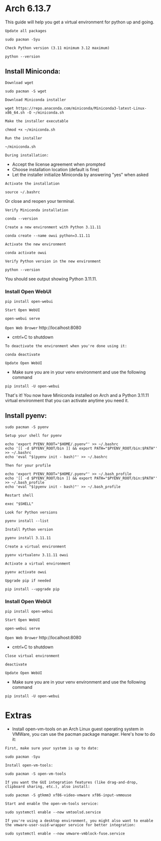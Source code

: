 # Arch 6.13.7

This guide will help you get a virtual environment for python up and going.

``Update all packages``
```
sudo pacman -Syu
```

``Check Python version (3.11 minimum 3.12 maximum)``
```
python --version
```

## Install Miniconda:
``Download wget``
```
sudo pacman -S wget
```

``Download Miniconda installer``
```
wget https://repo.anaconda.com/miniconda/Miniconda3-latest-Linux-x86_64.sh -O ~/miniconda.sh
```

``Make the installer executable``
```
chmod +x ~/miniconda.sh
```

``Run the installer``
```
~/miniconda.sh
```

``During installation:``
- Accept the license agreement when prompted
- Choose installation location (default is fine)
- Let the installer initialize Miniconda by answering "yes" when asked

``Activate the installation``
```
source ~/.bashrc
```

Or close and reopen your terminal.

``Verify Miniconda installation``
```
conda --version
```

``Create a new environment with Python 3.11.11``
```
conda create --name owui python=3.11.11
```

``Activate the new environment``
```
conda activate owui
```

``Verify Python version in the new environment``
```
python --version
```

You should see output showing Python 3.11.11.

### Install Open WebUI
```
pip install open-webui
```

``Start Open WebUI``
```
open-webui serve
```

``Open Web Brower``
http://localhost:8080
* cntrl+C to shutdown

``To deactivate the environment when you're done using it:``
```
conda deactivate
```

``Update Open WebUI``
- Make sure you are in your venv environment and use the following command
```
pip install -U open-webui
```

That's it! You now have Miniconda installed on Arch and a Python 3.11.11 virtual environment that you can activate anytime you need it.

## Install pyenv:
```
sudo pacman -S pyenv
```

``Setup your shell for pyenv``
```
echo 'export PYENV_ROOT="$HOME/.pyenv"' >> ~/.bashrc
echo '[[ -d $PYENV_ROOT/bin ]] && export PATH="$PYENV_ROOT/bin:$PATH"' >> ~/.bashrc
echo 'eval "$(pyenv init - bash)"' >> ~/.bashrc
```
``Then for your profile``
```
echo 'export PYENV_ROOT="$HOME/.pyenv"' >> ~/.bash_profile
echo '[[ -d $PYENV_ROOT/bin ]] && export PATH="$PYENV_ROOT/bin:$PATH"' >> ~/.bash_profile
echo 'eval "$(pyenv init - bash)"' >> ~/.bash_profile
```
``Restart shell``
```
exec "$SHELL"
```

``Look for Python versions``
```
pyenv install --list
```

``Install Python version``
```
pyenv install 3.11.11
```

``Create a virtual environment``
```
pyenv virtualenv 3.11.11 owui
```

``Activate a virtual environment``
```
pyenv activate owui
```

``Upgrade pip if needed``
```
pip install --upgrade pip
```

### Install Open WebUI
```
pip install open-webui
```

``Start Open WebUI``
```
open-webui serve
```

``Open Web Brower``
http://localhost:8080
* cntrl+C to shutdown

``Close virtual environment``
```
deactivate
```

``Update Open WebUI``
- Make sure you are in your venv environment and use the following command
```
pip install -U open-webui
```

# Extras
- Install open-vm-tools on an Arch Linux guest operating system in VMWare, you can use the pacman package manager. Here's how to do it:

``First, make sure your system is up to date:``
```
sudo pacman -Syu
```

``Install open-vm-tools:``
```
sudo pacman -S open-vm-tools
```

``If you want the GUI integration features (like drag-and-drop, clipboard sharing, etc.), also install:``
```
sudo pacman -S gtkmm3 xf86-video-vmware xf86-input-vmmouse
```

``Start and enable the open-vm-tools service:``
```
sudo systemctl enable --now vmtoolsd.service
```

``If you're using a desktop environment, you might also want to enable the vmware-user-suid-wrapper service for better integration:``
```
sudo systemctl enable --now vmware-vmblock-fuse.service
```
